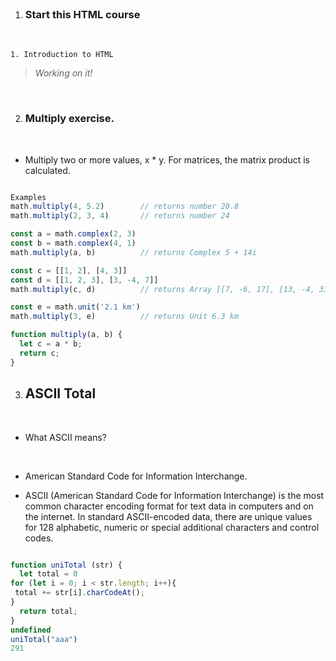 <br>

1. ### Start this HTML course

<br>

    1. Introduction to HTML


>*Working on it!*

<br>

2. ### Multiply exercise.

<br>

- Multiply two or more values, x * y. For matrices, the matrix product is calculated.

```JavaScript

Examples 
math.multiply(4, 5.2)        // returns number 20.8
math.multiply(2, 3, 4)       // returns number 24

const a = math.complex(2, 3)
const b = math.complex(4, 1)
math.multiply(a, b)          // returns Complex 5 + 14i

const c = [[1, 2], [4, 3]]
const d = [[1, 2, 3], [3, -4, 7]]
math.multiply(c, d)          // returns Array [[7, -6, 17], [13, -4, 33]]

const e = math.unit('2.1 km')
math.multiply(3, e)          // returns Unit 6.3 km
```

```JavaScript
function multiply(a, b) {
  let c = a * b;
  return c;
}
```

3. ## ASCII Total

<br>

- What ASCII means?

<br>

- American Standard Code for Information Interchange.

- ASCII (American Standard Code for Information Interchange) is the most common character encoding format for text data in computers and on the internet. In standard ASCII-encoded data, there are unique values for 128 alphabetic, numeric or special additional characters and control codes.

```JavaScript

function uniTotal (str) {
  let total = 0
for (let i = 0; i < str.length; i++){
 total += str[i].charCodeAt();
} 
  return total;  
}
undefined
uniTotal("aaa")
291
```